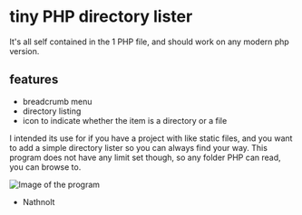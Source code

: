 # tiny PHP directory lister

It's all self contained in the 1 PHP file, and should work on any modern php version.

## features
- breadcrumb menu
- directory listing
- icon to indicate whether the item is a directory or a file


I intended its use for if you have a project with like static files, and you want to add a simple directory lister so you can always find your way. This program does not have any limit set though, so any folder PHP can read, you can browse to.

![Image of the program](http://i.imgur.com/YAjpKwd.png)

- Nathnolt
